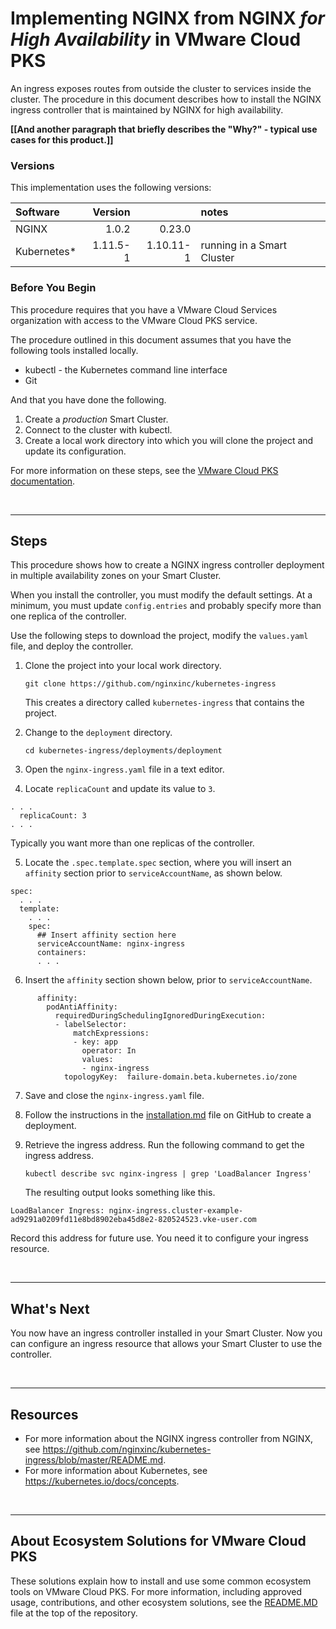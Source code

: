 # Implementing NGINX from NGINX *for High Availability* in VMware Cloud PKS
An ingress exposes routes from outside the cluster to services inside the cluster. 
The procedure in this document describes how to install the NGINX ingress controller that is maintained by NGINX for high availability. 

**[[And another paragraph that briefly describes the "Why?" - typical use cases for this product.]]**


### Versions
This implementation uses the following versions:  

| Software    | Version  |           | notes |
| :------     | ---:     |     ---:  | :---  |
| NGINX       | 1.0.2    | 0.23.0    |       |
| Kubernetes* | 1.11.5-1 | 1.10.11-1 | running in a Smart Cluster |


### Before You Begin
This procedure requires that you have a VMware Cloud Services organization with access to the VMware Cloud PKS service.

The procedure outlined in this document assumes that you have the following tools installed locally.

- kubectl - the Kubernetes command line interface
- Git

And that you have done the following.

1. Create a *production* Smart Cluster.
2. Connect to the cluster with kubectl.
3. Create a local work directory into which you will clone the project and update its configuration.

For more information on these steps, see the [VMware Cloud PKS documentation](https://docs.vmware.com/en/VMware-Kubernetes-Engine/index.html).

<br>

---
## Steps
This procedure shows how to create a NGINX ingress controller deployment in multiple availability zones on your Smart Cluster. 

When you install the controller, you must modify the default settings. At a minimum, you must update ```config.entries``` and probably specify more than one replica of the controller.

Use the following steps to download the project, modify the ```values.yaml``` file, and deploy the controller.

1. Clone the project into your local work directory.
   ``` 
   git clone https://github.com/nginxinc/kubernetes-ingress
   ```  
   This creates a directory called ```kubernetes-ingress``` that contains the project.

2. Change to the ```deployment``` directory.
   ```
   cd kubernetes-ingress/deployments/deployment
   ```
3. Open the ```nginx-ingress.yaml``` file in a text editor.

4. Locate ```replicaCount``` and update its value to ```3```.
```
. . . 
  replicaCount: 3
. . . 
```

Typically you want more than one replicas of the controller.

5. Locate the ```.spec.template.spec``` section, where you will insert an ```affinity``` section prior to ```serviceAccountName```, as shown below.
```
spec:
  . . . 
  template:
    . . . 
    spec:
      ## Insert affinity section here
      serviceAccountName: nginx-ingress
      containers:
      . . . 
```

6. Insert the ```affinity``` section shown below, prior to ```serviceAccountName```.
```
      affinity:
        podAntiAffinity:
          requiredDuringSchedulingIgnoredDuringExecution:
          - labelSelector:
              matchExpressions:
              - key: app
                operator: In
                values:
                - nginx-ingress
            topologyKey:  failure-domain.beta.kubernetes.io/zone
```

7. Save and close the ```nginx-ingress.yaml``` file.

8. Follow the instructions in the [installation.md](https://github.com/nginxinc/kubernetes-ingress/blob/master/docs/installation.md) file on GitHub to create a deployment. 

9. Retrieve the ingress address.
   Run the following command to get the ingress address.
   ```
   kubectl describe svc nginx-ingress | grep 'LoadBalancer Ingress'
   ```
   The resulting output looks something like this.
```
LoadBalancer Ingress: nginx-ingress.cluster-example-ad9291a0209fd11e8bd8902eba45d8e2-820524523.vke-user.com
```
Record this address for future use. You need it to configure your ingress resource.    

<!--
---
## Delete Your XYZ Deployment (optional)
To uninstall XYZ, use the following command.
```
kubectl delete -f yaml/zzzproductzzz.yaml
```  
-->

<br>

---
## What's Next
You now have an ingress controller installed in your Smart Cluster. Now you can configure an ingress resource that allows your Smart Cluster to use the controller.

<!--
---
## Troubleshooting
(solutions to common issues)  
-->

<br>

---
## Resources
- For more information about the NGINX ingress controller from NGINX, see <https://github.com/nginxinc/kubernetes-ingress/blob/master/README.md>.
- For more information about Kubernetes, see <https://kubernetes.io/docs/concepts>.  

<br>

---
## About Ecosystem Solutions for VMware Cloud PKS
These solutions explain how to install and use some common ecosystem tools on VMware Cloud PKS. For more information, including approved usage, contributions, and other ecosystem solutions, see the [README.MD](../README.MD) file at the top of the repository.